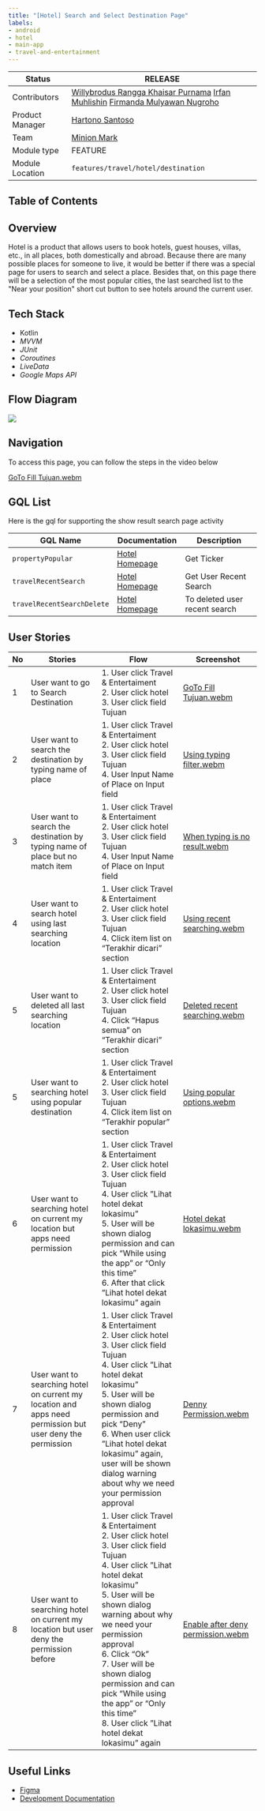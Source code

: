 ```yaml
---
title: "[Hotel] Search and Select Destination Page"
labels:
- android
- hotel
- main-app
- travel-and-entertainment
---
```



| **Status** | <!--start status:GREEN-->RELEASE<!--end status--> |
| --- | --- |
| Contributors | [Willybrodus Rangga Khaisar Purnama](https://tokopedia.atlassian.net/wiki/people/62cb5c393d382dfc9c5f11d2?ref=confluence) [Irfan Muhlishin](https://tokopedia.atlassian.net/wiki/people/5bfe19e5128c7106f57662cc?ref=confluence) [Firmanda Mulyawan Nugroho](https://tokopedia.atlassian.net/wiki/people/5d91c148fdfa560dcc3a040f?ref=confluence)  |
| Product Manager | [Hartono Santoso](https://tokopedia.atlassian.net/wiki/people/5c6f1fc4017b4a53c68aa479?ref=confluence)  |
| Team | [Minion Mark](https://tokopedia.atlassian.net/people/team/54372146-8afa-46e4-8de3-783c53a0cc3b)  |
| Module type | <!--start status:RED-->FEATURE<!--end status--> |
| Module Location | `features/travel/hotel/destination` |

## Table of Contents

<!--toc-->

## Overview

Hotel is a product that allows users to book hotels, guest houses, villas, etc., in all places, both domestically and abroad. Because there are many possible places for someone to live, it would be better if there was a special page for users to search and select a place. Besides that, on this page there will be a selection of the most popular cities, the last searched list to the "Near your position" short cut button to see hotels around the current user.

## Tech Stack

- Kotlin
- *MVVM*
- *JUnit*
- *Coroutines*
- *LiveData*
- *Google Maps API*

## Flow Diagram

![](https://docs-android.tokopedia.net/images/docs/hotel/Hotel-Search-Selected-Destination.png)

## Navigation

To access this page, you can follow the steps in the video below

[GoTo Fill Tujuan.webm](/wiki/download/attachments/2223047492/GoTo%20Fill%20Tujuan.webm?version=2&modificationDate=1681439204423&cacheVersion=1&api=v2)

## GQL List

Here is the gql for supporting the show result search page activity



| **GQL Name** | **Documentation** | **Description** |
| --- | --- | --- |
| `propertyPopular` | [Hotel Homepage](/wiki/spaces/TR/pages/838631425/Hotel+Homepage#HotelHomepage-PopularDestination) | Get Ticker |
| `travelRecentSearch` | [Hotel Homepage](/wiki/spaces/TR/pages/838631425/Hotel+Homepage#HotelHomepage-RecentSearch)  | Get User Recent Search |
| `travelRecentSearchDelete` | [Hotel Homepage](/wiki/spaces/TR/pages/838631425/Hotel+Homepage#HotelHomepage-Delete)  | To deleted user recent search |

## User Stories



| **No** | **Stories** | **Flow** | **Screenshot** |
| --- | --- | --- | --- |
| 1 | User want to go to Search Destination | 1. User click Travel & Entertaiment<br/>2. User click hotel<br/>3. User click field Tujuan<br/> | [GoTo Fill Tujuan.webm](/wiki/download/attachments/2223047492/GoTo%20Fill%20Tujuan.webm?version=2&modificationDate=1681439204423&cacheVersion=1&api=v2)<br/> |
| 2 | User want to search the destination by typing name of place | 1. User click Travel & Entertaiment<br/>2. User click hotel<br/>3. User click field Tujuan<br/>4. User Input Name of Place on Input field<br/> | [Using typing filter.webm](/wiki/download/attachments/2223047492/Using%20typing%20filter.webm?version=1&modificationDate=1681439289811&cacheVersion=1&api=v2)<br/> |
| 3 | User want to search the destination by typing name of place but no match item | 1. User click Travel & Entertaiment<br/>2. User click hotel<br/>3. User click field Tujuan<br/>4. User Input Name of Place on Input field<br/> | [When typing is no result.webm](/wiki/download/attachments/2223047492/When%20typing%20is%20no%20result.webm?version=1&modificationDate=1681439929477&cacheVersion=1&api=v2)<br/> |
| 4 | User want to search hotel using last searching location  | 1. User click Travel & Entertaiment<br/>2. User click hotel<br/>3. User click field Tujuan<br/>4. Click item list on “Terakhir dicari” section<br/> | [Using recent searching.webm](/wiki/download/attachments/2223047492/Using%20recent%20searching.webm?version=1&modificationDate=1681439634942&cacheVersion=1&api=v2)<br/> |
| 5 | User want to deleted all last searching location | 1. User click Travel & Entertaiment<br/>2. User click hotel<br/>3. User click field Tujuan<br/>4. Click “Hapus semua” on “Terakhir dicari” section<br/> | [Deleted recent searching.webm](/wiki/download/attachments/2223047492/Deleted%20recent%20searching.webm?version=1&modificationDate=1681440070317&cacheVersion=1&api=v2)<br/> |
| 5 | User want to searching hotel using popular destination | 1. User click Travel & Entertaiment<br/>2. User click hotel<br/>3. User click field Tujuan<br/>4. Click item list on “Terakhir popular” section<br/> | [Using popular options.webm](/wiki/download/attachments/2223047492/Using%20popular%20options.webm?version=1&modificationDate=1681439743623&cacheVersion=1&api=v2)<br/> |
| 6 | User want to searching hotel on current my location but apps need permission | 1. User click Travel & Entertaiment<br/>2. User click hotel<br/>3. User click field Tujuan<br/>4. User click ”Lihat hotel dekat lokasimu”<br/>5. User will be shown dialog permission and can pick “While using the app” or “Only this time”<br/>6. After that click ”Lihat hotel dekat lokasimu” again<br/> | [Hotel dekat lokasimu.webm](/wiki/download/attachments/2223047492/Hotel%20dekat%20lokasimu.webm?version=1&modificationDate=1681440312329&cacheVersion=1&api=v2)<br/> |
| 7 | User want to searching hotel on current my location and apps need permission but user deny the permission | 1. User click Travel & Entertaiment<br/>2. User click hotel<br/>3. User click field Tujuan<br/>4. User click ”Lihat hotel dekat lokasimu”<br/>5. User will be shown dialog permission and pick “Deny”<br/>6. When user click ”Lihat hotel dekat lokasimu” again, user will be shown dialog warning about why we need your permission approval<br/> | [Denny Permission.webm](/wiki/download/attachments/2223047492/Denny%20Permission.webm?version=1&modificationDate=1681440506158&cacheVersion=1&api=v2)<br/> |
| 8 | User want to searching hotel on current my location but user deny the permission before | 1. User click Travel & Entertaiment<br/>2. User click hotel<br/>3. User click field Tujuan<br/>4. User click ”Lihat hotel dekat lokasimu”<br/>5. User will be shown dialog warning about why we need your permission approval<br/>6. Click “Ok”<br/>7. User will be shown dialog permission and can pick “While using the app” or “Only this time”<br/>8. User click ”Lihat hotel dekat lokasimu” again<br/> | [Enable after deny permission.webm](/wiki/download/attachments/2223047492/Enable%20after%20deny%20permission.webm?version=1&modificationDate=1681440581460&cacheVersion=1&api=v2)<br/> |

## Useful Links

- [Figma](https://www.figma.com/file/PxEOtpZawpxhw73GqerP5B/%5BUI---M---HOTEL%5D-All-Screens?node-id=0-1668&t=9uXofoyOENUwDfLn-0)
- [Development Documentation](/wiki/spaces/PA/pages/1553498906/Hotel+Search+by+Map)
